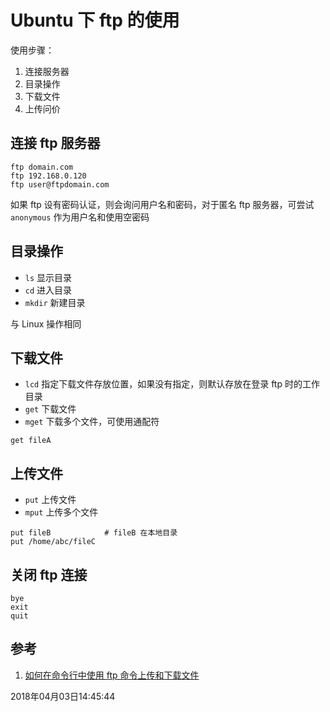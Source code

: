 # Ubuntu 下 ftp 的使用

使用步骤：

1. 连接服务器
1. 目录操作
1. 下载文件
1. 上传问价

## 连接 ftp 服务器

``` shell
ftp domain.com
ftp 192.168.0.120
ftp user@ftpdomain.com
```

如果 ftp 设有密码认证，则会询问用户名和密码，对于匿名 ftp 服务器，可尝试 `anonymous` 作为用户名和使用空密码

## 目录操作

- `ls` 显示目录
- `cd` 进入目录
- `mkdir` 新建目录

与 Linux 操作相同

## 下载文件

- `lcd` 指定下载文件存放位置，如果没有指定，则默认存放在登录 ftp 时的工作目录
- `get` 下载文件
- `mget` 下载多个文件，可使用通配符

``` shell
get fileA
```

## 上传文件

- `put` 上传文件
- `mput` 上传多个文件

``` shell
put fileB            # fileB 在本地目录
put /home/abc/fileC
```

## 关闭 ftp 连接

``` shell
bye
exit
quit
```

## 参考

1. [如何在命令行中使用 ftp 命令上传和下载文件](https://linux.cn/article-6746-1.html)

2018年04月03日14:45:44